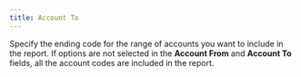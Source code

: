 ```yaml
---
title: Account To
---
```



Specify the ending code for the range of accounts you want to include  in the report. If options are not selected in the **Account 
 From** and **Account To** fields,  all the account codes are included in the report.

